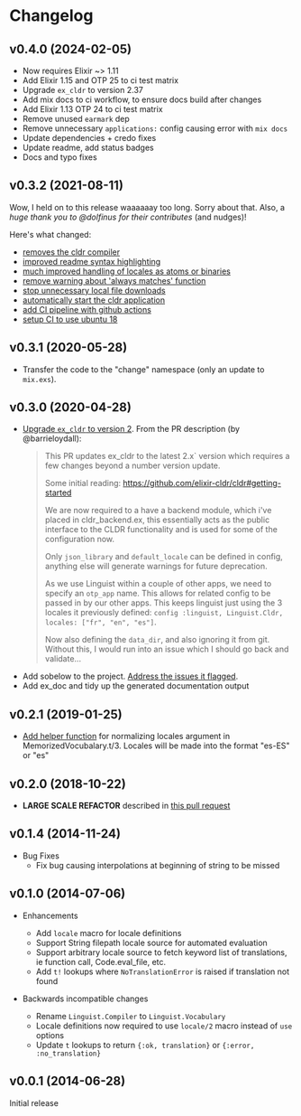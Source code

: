 # Changelog

## v0.4.0 (2024-02-05)
* Now requires Elixir ~> 1.11
* Add Elixir 1.15 and OTP 25 to ci test matrix
* Upgrade `ex_cldr` to version 2.37
* Add mix docs to ci workflow, to ensure docs build after changes
* Add Elixir 1.13 OTP 24 to ci test matrix
* Remove unused `earmark` dep
* Remove unnecessary `applications:` config causing error with `mix docs`
* Update dependencies + credo fixes
* Update readme, add status badges
* Docs and typo fixes

## v0.3.2 (2021-08-11)
Wow, I held on to this release waaaaaay too long. Sorry about that. Also, a *huge thank you to @dolfinus for their contributes* (and nudges)!

Here's what changed:
* [removes the cldr compiler](https://github.com/change/linguist/pull/28)
* [improved readme syntax highlighting](https://github.com/change/linguist/pull/29)
* [much improved handling of locales as atoms or binaries](https://github.com/change/linguist/pull/30)
* [remove warning about 'always matches' function](https://github.com/change/linguist/pull/31)
* [stop unnecessary local file downloads](https://github.com/change/linguist/pull/32)
* [automatically start the cldr application](https://github.com/change/linguist/pull/33)
* [add CI pipeline with github actions](https://github.com/change/linguist/pull/35)
* [setup CI to use ubuntu 18](https://github.com/change/linguist/pull/36)

## v0.3.1 (2020-05-28)
* Transfer the code to the "change" namespace (only an update to `mix.exs`).

## v0.3.0 (2020-04-28)
* [Upgrade `ex_cldr` to version 2](https://github.com/mertonium/linguist/commit/b66681c4d66543829f1154af3e5a90a1fa93aca7). From the PR description (by @barrieloydall):
  > This PR updates ex_cldr to the latest 2.x` version which requires a few changes beyond a number version update.
  >
  > Some initial reading: https://github.com/elixir-cldr/cldr#getting-started
  >
  > We are now required to a have a backend module, which i've placed in cldr_backend.ex, this essentially acts as the public interface to the CLDR functionality and is used for some of the configuration now.
  >
  > Only `json_library` and `default_locale` can be defined in config, anything else will generate warnings for future deprecation.
  >
  > As we use Linguist within a couple of other apps, we need to specify an `otp_app` name. This allows for related config to be passed in by our other apps. This keeps linguist just using the 3 locales it previously defined: `config :linguist, Linguist.Cldr, locales: ["fr", "en", "es"]`.
  >
  > Now also defining the `data_dir`, and also ignoring it from git. Without this, I would run into an issue which I should go back and validate...
* Add sobelow to the project. [Address the issues it flagged](https://github.com/mertonium/linguist/commit/e699c1274c3a4861288afa41cef3f1afe1cad9b6).
* Add ex_doc and tidy up the generated documentation output

## v0.2.1 (2019-01-25)
* [Add helper function](https://github.com/mertonium/linguist/commit/06807327e5095e54dd584ad5d65469e4358c92b4) for normalizing locales argument in MemorizedVocubalary.t/3. Locales will be made into the format "es-ES" or "es"

## v0.2.0 (2018-10-22)
* **LARGE SCALE REFACTOR** described in [this pull request](https://github.com/mertonium/linguist/pull/22)

## v0.1.4 (2014-11-24)

* Bug Fixes
  * Fix bug causing interpolations at beginning of string to be missed

## v0.1.0 (2014-07-06)

* Enhancements
  * Add `locale` macro for locale definitions
  * Support String filepath locale source for automated evaluation
  * Support arbitrary locale source to fetch keyword list of translations, ie function call, Code.eval_file, etc.
  * Add `t!` lookups where `NoTranslationError` is raised if translation not found

* Backwards incompatible changes
  * Rename `Linguist.Compiler` to `Linguist.Vocabulary`
  * Locale definitions now required to use `locale/2` macro instead of `use` options
  * Update `t` lookups to return `{:ok, translation}` or `{:error, :no_translation}`

## v0.0.1 (2014-06-28)

Initial release
